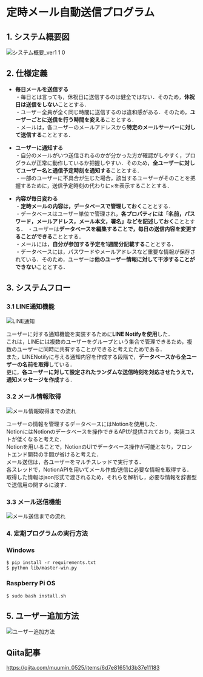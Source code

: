# 定時メール自動送信プログラム
## 1. システム概要図
![システム概要_ver1 1 0](https://github.com/haradakaito/Automatic_Email_Sending/assets/75819611/5c1dc72e-51ff-4c23-b7ef-180dad5381ed)

## 2. 仕様定義
- **毎日メールを送信する**  
  ・毎日とは言っても，休祝日に送信するのは健全ではない．そのため，**休祝日は送信をしない**こととする．  
  ・ユーザー全員が全く同じ時間に送信するのは違和感がある．そのため，**ユーザーごとに送信を行う時間を変える**こととする．  
  ・メールは，各ユーザーのメールアドレスから**特定のメールサーバーに対して送信する**こととする．
  
- **ユーザーに通知する**  
  ・自分のメールがいつ送信されるのかが分かった方が確認がしやすく，プログラムが正常に動作しているか把握しやすい．そのため，**全ユーザーに対してユーザー名と通信予定時刻を通知する**こととする．  
  ・一部のユーザーに不具合が生じた場合，該当するユーザーがそのことを把握するために，送信予定時刻の代わりに×を表示することとする．
  
- **内容が毎日変わる**  
  ・**定時メールの内容は，データベースで管理しておく**こととする．  
  ・データベースはユーザー単位で管理され，**各プロパティには「名前，パスワード，メールアドレス，メール本文，署名」などを記述しておく**こととする．
  ・ユーザーは**データベースを編集することで，毎日の送信内容を変更することができる**こととする．  
  ・メールには，**自分が参加する予定を1週間分記載する**こととする．  
  ・データベースには，パスワードやメールアドレスなど重要な情報が保存されている．そのため，ユーザーは**他のユーザー情報に対して干渉することができない**こととする．
  
## 3. システムフロー
### 3.1 LINE通知機能
![LINE通知](https://github.com/haradakaito/Automatic_Email_Sending/assets/75819611/bab1d95e-8a61-40fc-b6d7-c0b7abb24e23)

ユーザーに対する通知機能を実装するために**LINE Notifyを使用**した．  
これは，LINEには複数のユーザーをグループという集合で管理できるため，複数のユーザーに同時に共有することができると考えたためである．  
また，LINENotifyに与える通知内容を作成する段階で，**データベースから全ユーザーの名前を取得**している．  
更に，**各ユーザーに対して設定されたランダムな送信時刻を対応させたうえで，通知メッセージを作成**する．  

### 3.2 メール情報取得
![メール情報取得までの流れ](https://github.com/haradakaito/Automatic_Email_Sending/assets/75819611/f7cdacd4-aad7-4669-8008-e14ab2261e6f)

ユーザーの情報を管理するデータベースにはNotionを使用した．  
NotionにはNotionのデータベースを操作できるAPIが提供されており，実装コストが低くなると考えた．  
Notionを用いることで，NotionのUIでデータベース操作が可能となり，フロントエンド開発の手間が省けると考えた．  
メール送信は，各ユーザーをマルチスレッドで実行する．  
各スレッドで，NotionAPIを用いてメール作成/送信に必要な情報を取得する．  
取得した情報はjson形式で渡されるため，それらを解析し，必要な情報を辞書型で送信用の関するに渡す．

### 3.3 メール送信機能
![メール送信までの流れ](https://github.com/haradakaito/Automatic_Email_Sending/assets/75819611/3d5c0fc4-2236-4485-a6a9-5de3d2f67b61)

### 4. 定期プログラムの実行方法
###  Windows
```
$ pip install -r requirements.txt
$ python lib/master-win.py
```
### Raspberry Pi OS
```
$ sudo bash install.sh
```

## 5. ユーザー追加方法
![ユーザー追加方法](https://github.com/haradakaito/Automatic_Email_Sending/assets/75819611/2e5bba75-fbf8-439d-8d94-368556518977)

## Qiita記事
https://qiita.com/muumin_0525/items/6d7e81651d3b37e11183
